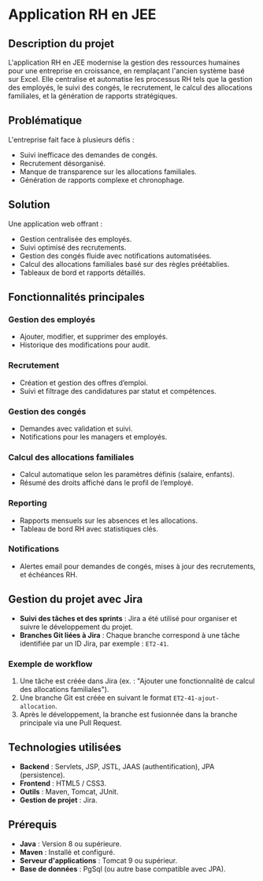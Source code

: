 # Application RH en JEE  

## Description du projet  
L'application RH en JEE modernise la gestion des ressources humaines pour une entreprise en croissance, en remplaçant l'ancien système basé sur Excel. Elle centralise et automatise les processus RH tels que la gestion des employés, le suivi des congés, le recrutement, le calcul des allocations familiales, et la génération de rapports stratégiques.  

## Problématique  
L'entreprise fait face à plusieurs défis :  
- Suivi inefficace des demandes de congés.  
- Recrutement désorganisé.  
- Manque de transparence sur les allocations familiales.  
- Génération de rapports complexe et chronophage.  

## Solution  
Une application web offrant :  
- Gestion centralisée des employés.  
- Suivi optimisé des recrutements.  
- Gestion des congés fluide avec notifications automatisées.  
- Calcul des allocations familiales basé sur des règles préétablies.  
- Tableaux de bord et rapports détaillés.  

## Fonctionnalités principales  
### Gestion des employés  
- Ajouter, modifier, et supprimer des employés.  
- Historique des modifications pour audit.  

### Recrutement  
- Création et gestion des offres d’emploi.  
- Suivi et filtrage des candidatures par statut et compétences.  

### Gestion des congés  
- Demandes avec validation et suivi.  
- Notifications pour les managers et employés.  

### Calcul des allocations familiales  
- Calcul automatique selon les paramètres définis (salaire, enfants).  
- Résumé des droits affiché dans le profil de l’employé.  

### Reporting  
- Rapports mensuels sur les absences et les allocations.  
- Tableau de bord RH avec statistiques clés.  

### Notifications  
- Alertes email pour demandes de congés, mises à jour des recrutements, et échéances RH.  

## Gestion du projet avec Jira  
- **Suivi des tâches et des sprints** : Jira a été utilisé pour organiser et suivre le développement du projet.  
- **Branches Git liées à Jira** : Chaque branche correspond à une tâche identifiée par un ID Jira, par exemple : `ET2-41`.  

### Exemple de workflow  
1. Une tâche est créée dans Jira (ex. : "Ajouter une fonctionnalité de calcul des allocations familiales").  
2. Une branche Git est créée en suivant le format `ET2-41-ajout-allocation`.  
3. Après le développement, la branche est fusionnée dans la branche principale via une Pull Request.  

## Technologies utilisées  
- **Backend** : Servlets, JSP, JSTL, JAAS (authentification), JPA (persistence).  
- **Frontend** : HTML5 / CSS3.  
- **Outils** : Maven, Tomcat, JUnit.  
- **Gestion de projet** : Jira.  

## Prérequis  
- **Java** : Version 8 ou supérieure.  
- **Maven** : Installé et configuré.  
- **Serveur d'applications** : Tomcat 9 ou supérieur.  
- **Base de données** : PgSql (ou autre base compatible avec JPA).  
